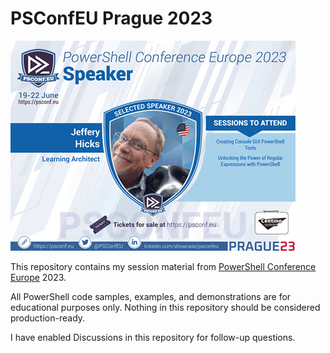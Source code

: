 # PSConfEU Prague 2023

![Jeff Hicks](images/Hicks-card.jpg)

This repository contains my session material from [PowerShell Conference Europe](https://psconf.eu/) 2023.

All PowerShell code samples, examples, and demonstrations are for educational purposes only. Nothing in this repository should be considered production-ready.

I have enabled Discussions in this repository for follow-up questions.
